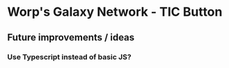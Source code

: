 # Worp's Galaxy Network - TIC Button

## Future improvements / ideas

### Use Typescript instead of basic JS?
